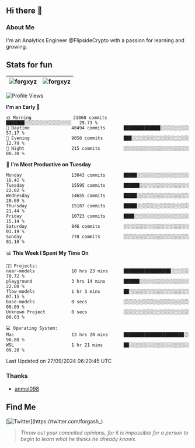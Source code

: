 ## Hi there 👋

### About Me

I'm an Analytics Engineer @FlipsideCrypto with a passion for learning and growing.
  
## Stats for fun

| <img align="center" src="https://github-readme-streak-stats.herokuapp.com/?user=forgxyz&theme=tokyonight" alt="forgxyz" /> | <img align="center" src="https://github-readme-stats.vercel.app/api?username=forgxyz&theme=tokyonight&show_icons=true" alt="forgxyz" /> |
| ------------- |------------- |


<!--START_SECTION:waka-->
![Profile Views](http://img.shields.io/badge/Profile%20Views-0-blue)

**I'm an Early 🐤** 

```text
🌞 Morning                21060 commits       ███████░░░░░░░░░░░░░░░░░░   29.73 % 
🌆 Daytime                40494 commits       ██████████████░░░░░░░░░░░   57.17 % 
🌃 Evening                9058 commits        ███░░░░░░░░░░░░░░░░░░░░░░   12.79 % 
🌙 Night                  215 commits         ░░░░░░░░░░░░░░░░░░░░░░░░░   00.30 % 
```
📅 **I'm Most Productive on Tuesday** 

```text
Monday                   13043 commits       █████░░░░░░░░░░░░░░░░░░░░   18.42 % 
Tuesday                  15595 commits       ██████░░░░░░░░░░░░░░░░░░░   22.02 % 
Wednesday                14655 commits       █████░░░░░░░░░░░░░░░░░░░░   20.69 % 
Thursday                 15187 commits       █████░░░░░░░░░░░░░░░░░░░░   21.44 % 
Friday                   10723 commits       ████░░░░░░░░░░░░░░░░░░░░░   15.14 % 
Saturday                 846 commits         ░░░░░░░░░░░░░░░░░░░░░░░░░   01.19 % 
Sunday                   778 commits         ░░░░░░░░░░░░░░░░░░░░░░░░░   01.10 % 
```


📊 **This Week I Spent My Time On** 

```text
🐱‍💻 Projects: 
near-models              10 hrs 23 mins      ██████████████████░░░░░░░   70.72 % 
playground               3 hrs 14 mins       ██████░░░░░░░░░░░░░░░░░░░   22.00 % 
flow-models              1 hr 3 mins         ██░░░░░░░░░░░░░░░░░░░░░░░   07.15 % 
base-models              0 secs              ░░░░░░░░░░░░░░░░░░░░░░░░░   00.09 % 
Unknown Project          0 secs              ░░░░░░░░░░░░░░░░░░░░░░░░░   00.03 % 

💻 Operating System: 
Mac                      13 hrs 20 mins      ███████████████████████░░   90.80 % 
WSL                      1 hr 21 mins        ██░░░░░░░░░░░░░░░░░░░░░░░   09.20 % 
```


 Last Updated on 27/09/2024 06:20:45 UTC
<!--END_SECTION:waka-->

### Thanks
 - [anmol098](https://github.com/anmol098/waka-readme-stats/)
  
## Find Me
[![Twitter](https://img.shields.io/twitter/url/https/twitter.com/forgash_.svg?style=social&label=Follow%20%40forgash_)](https://twitter.com/forgash_)


> *Throw out your conceited opinions, for it is impossible for a person to begin to learn what he thinks he already knows.* 
